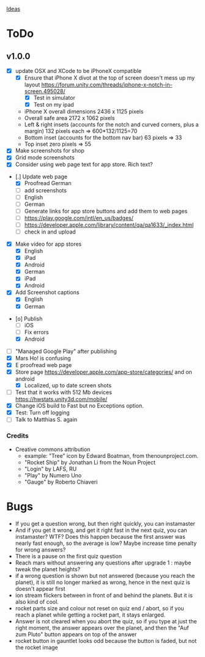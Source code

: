 [Ideas](Ideas)

# ToDo 

## v1.0.0 
* [X] update OSX and XCode to be iPhoneX compatible
	* [X] Ensure that iPhone X divot at the top of screen doesn't mess up my layout https://forum.unity.com/threads/iphone-x-notch-in-screen.495028/
		* [X] Test in simulator 
		* [X] Test on my ipad
	* iPhone X overall dimensions 2436 x 1125 pixels
	* Overall safe area 2172 x 1062 pixels
	* Left & right insets (accounts for the notch and curved corners, plus a margin) 132 pixels each => 600*132/1125=70
	* Bottom inset (accounts for the bottom nav bar) 63 pixels => 33
	* Top inset zero pixels => 55 
* [X] Make screenshots for shop
* [X] Grid mode screenshots
* [X] Consider using web page text for app store. Rich text?
* [.] Update web page
    * [X] Proofread German
    * [ ] add screenshots
	* [ ] English
	* [ ] German
    * [ ] Generate links for app store buttons and add them to web pages
	* [ ] https://play.google.com/intl/en_us/badges/
	* [ ] https://developer.apple.com/library/content/qa/qa1633/_index.html 
    * [ ] check in and upload
* [X] Make video for app stores
    * [X] English
	* [X] iPad
	* [X] Android
    * [X] German
	* [X] iPad
	* [X] Android
* [X] Add Screenshot captions
    * [X] English
    * [X] German
* [o] Publish
    * [ ] iOS
	* [ ] Fix errors
    * [X] Android
* [ ] "Managed Google Play" after publishing
* [X] Mars Ho! is confusing
* [X] E proofread web page
* [X] Store page https://developer.apple.com/app-store/categories/ and on android
	* [X] Localized, up to date screen shots  
* [ ] Test that it works with 512 Mb devices https://hwstats.unity3d.com/mobile/
* [X] Change iOS build to Fast but no Exceptions option.
* [X] Test: Turn off logging
* [ ] Talk to Matthias S. again

### Credits

* Creative commons attribution 
	* example: "Tree” icon by Edward Boatman, from thenounproject.com.
	* "Rocket Ship" by Jonathan Li from the Noun Project
	* "Login" by LAFS, RU
	* "Play" by Numero Uno
	* "Gauge" by Roberto Chiaveri

# Bugs
* If you get a question wrong, but then right quickly, you can instamaster
 * And if you get it wrong, and get it right fast in the next quiz, you can instamaster? WTF? Does this happen because the first answer was nearly fast enough, so the average is low? Maybe increase time penalty for wrong answers? 
* There is a pause on the first quiz question
* Reach mars without answering any questions after upgrade 1 : maybe tweak the planet heights?
* if a wrong question is shown but not answered (because you reach the planet), it is still no longer marked as wrong, hence in the next quiz is doesn't appear first
* ion stream flickers between in front of and behind the planets. But it is also kind of cool.
* rocket parts size and colour not reset on quiz end / abort, so if you reach a planet while getting a rocket part, it stays enlarged.
* Answer is not cleared when you abort the quiz, so if you type at just the right moment, the answer appears over the planet, and then the "Auf zum Pluto" button appears on top of the answer
* rocket button in gauntlet looks odd because the button is faded, but not the rocket image
